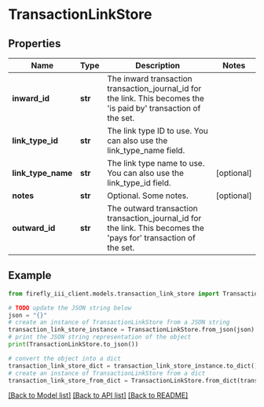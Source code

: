 # TransactionLinkStore


## Properties

Name | Type | Description | Notes
------------ | ------------- | ------------- | -------------
**inward_id** | **str** | The inward transaction transaction_journal_id for the link. This becomes the &#39;is paid by&#39; transaction of the set. | 
**link_type_id** | **str** | The link type ID to use. You can also use the link_type_name field. | 
**link_type_name** | **str** | The link type name to use. You can also use the link_type_id field. | [optional] 
**notes** | **str** | Optional. Some notes. | [optional] 
**outward_id** | **str** | The outward transaction transaction_journal_id for the link. This becomes the &#39;pays for&#39; transaction of the set. | 

## Example

```python
from firefly_iii_client.models.transaction_link_store import TransactionLinkStore

# TODO update the JSON string below
json = "{}"
# create an instance of TransactionLinkStore from a JSON string
transaction_link_store_instance = TransactionLinkStore.from_json(json)
# print the JSON string representation of the object
print(TransactionLinkStore.to_json())

# convert the object into a dict
transaction_link_store_dict = transaction_link_store_instance.to_dict()
# create an instance of TransactionLinkStore from a dict
transaction_link_store_from_dict = TransactionLinkStore.from_dict(transaction_link_store_dict)
```
[[Back to Model list]](../README.md#documentation-for-models) [[Back to API list]](../README.md#documentation-for-api-endpoints) [[Back to README]](../README.md)


